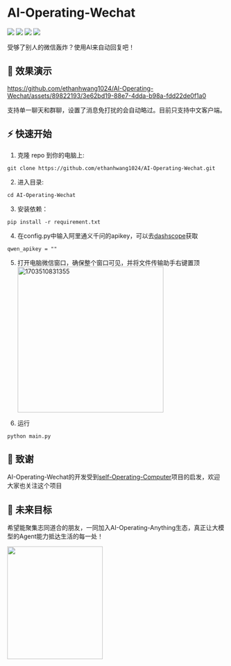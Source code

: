 # AI-Operating-Wechat

<p align="left">
    <a href="./LICENSE"><img src="https://img.shields.io/badge/license-GNU-dfd.svg"></a>
    <a href=""><img src="https://img.shields.io/badge/series-AI_Operating-yellow.svg"></a>
    <a href=""><img src="https://img.shields.io/badge/python-3.9+-aff.svg"></a>
    <a href=""><img src="https://img.shields.io/badge/os-windows-pink.svg"></a>
</p>

受够了别人的微信轰炸？使用AI来自动回复吧！
## 👀 效果演示  

https://github.com/ethanhwang1024/AI-Operating-Wechat/assets/89822193/3e62bd19-88e7-4dda-b98a-fdd22de0f1a0


支持单一聊天和群聊，设置了消息免打扰的会自动略过。目前只支持中文客户端。
## ⚡ 快速开始
1. 克隆 repo 到你的电脑上:
```
git clone https://github.com/ethanhwang1024/AI-Operating-Wechat.git
```
2. 进入目录:
```
cd AI-Operating-Wechat
```
3. 安装依赖：
```
pip install -r requirement.txt
```
4. 在config.py中输入阿里通义千问的apikey，可以去[dashscope](https://dashscope.aliyun.com/)获取
```
qwen_apikey = ""
```
5. 打开电脑微信窗口，确保整个窗口可见，并将文件传输助手右键置顶  
   <img width="336" alt="1703510831355" src="https://github.com/ethanhwang1024/AI-Operating-Wechat/assets/89822193/40a3335e-4578-4ea5-a14e-45b7aed38d34">
  
7. 运行   
```
python main.py
```

## 📣 致谢

AI-Operating-Wechat的开发受到[self-Operating-Computer](https://github.com/OthersideAI/self-operating-computer)项目的启发，欢迎大家也关注这个项目

## 🚀 未来目标

希望能聚集志同道合的朋友，一同加入AI-Operating-Anything生态，真正让大模型的Agent能力抵达生活的每一处！  

<div align="left">
<img src="https://github.com/ethanhwang1024/AI-Operating-Wechat/assets/89822193/356a069b-416b-4a14-a576-dd7e93e56059"  width = "220" height = "260",caption='' />
</div>




